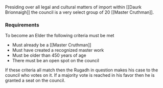 Presiding over all legal and cultural matters of import within [[Daurk Brionnaigh]] the council is a very select group of 20 [[Master Cruthman]].

### Requirements
To become an Elder the following criteria must be met
- Must already be a [[Master Cruthman]]
- Must have created a recognized master work
- Must be older than 450 years of age
- There must be an open spot on the council

If these criteria all match then the Rugadh in question makes his case to the council who votes on it. If a majority vote is reached in his favor then he is granted a seat on the council.